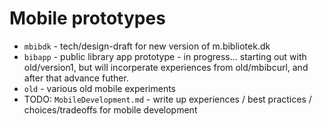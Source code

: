 # Mobile prototypes

- `mbibdk` - tech/design-draft for new version of m.bibliotek.dk
- `bibapp` - public library app prototype - in progress... starting out with old/version1, but will incorperate experiences from old/mbibcurl, and after that advance futher.
- `old` - various old mobile experiments
- TODO: `MobileDevelopment.md` - write up experiences / best practices / choices/tradeoffs for mobile development
